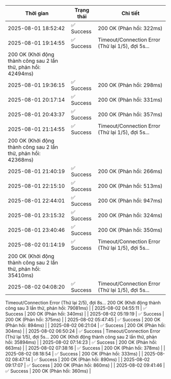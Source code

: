 | Thời gian | Trạng thái | Chi tiết |
|---|---|---|
| 2025-08-01 18:52:42 | ✅ Success | 200 OK (Phản hồi: 322ms) |
| 2025-08-01 19:14:55 | ✅ Success | Timeout/Connection Error (Thử lại 1/5), đợi 5s...
200 OK (Khởi động thành công sau 2 lần thử, phản hồi: 42494ms) |
| 2025-08-01 19:36:15 | ✅ Success | 200 OK (Phản hồi: 298ms) |
| 2025-08-01 20:17:14 | ✅ Success | 200 OK (Phản hồi: 331ms) |
| 2025-08-01 20:43:37 | ✅ Success | 200 OK (Phản hồi: 357ms) |
| 2025-08-01 21:14:55 | ✅ Success | Timeout/Connection Error (Thử lại 1/5), đợi 5s...
200 OK (Khởi động thành công sau 2 lần thử, phản hồi: 42368ms) |
| 2025-08-01 21:40:19 | ✅ Success | 200 OK (Phản hồi: 266ms) |
| 2025-08-01 22:15:10 | ✅ Success | 200 OK (Phản hồi: 513ms) |
| 2025-08-01 22:44:01 | ✅ Success | 200 OK (Phản hồi: 947ms) |
| 2025-08-01 23:15:32 | ✅ Success | 200 OK (Phản hồi: 324ms) |
| 2025-08-01 23:40:46 | ✅ Success | 200 OK (Phản hồi: 350ms) |
| 2025-08-02 01:14:19 | ✅ Success | Timeout/Connection Error (Thử lại 1/5), đợi 5s...
200 OK (Khởi động thành công sau 2 lần thử, phản hồi: 35410ms) |
| 2025-08-02 04:08:20 | ✅ Success | Timeout/Connection Error (Thử lại 1/5), đợi 5s...
Timeout/Connection Error (Thử lại 2/5), đợi 8s...
200 OK (Khởi động thành công sau 3 lần thử, phản hồi: 79081ms) |
| 2025-08-02 04:55:11 | ✅ Success | 200 OK (Phản hồi: 340ms) |
| 2025-08-02 05:19:19 | ✅ Success | 200 OK (Phản hồi: 375ms) |
| 2025-08-02 05:47:45 | ✅ Success | 200 OK (Phản hồi: 894ms) |
| 2025-08-02 06:21:04 | ✅ Success | 200 OK (Phản hồi: 304ms) |
| 2025-08-02 06:50:24 | ✅ Success | Timeout/Connection Error (Thử lại 1/5), đợi 5s...
200 OK (Khởi động thành công sau 2 lần thử, phản hồi: 35894ms) |
| 2025-08-02 07:14:23 | ✅ Success | 200 OK (Phản hồi: 663ms) |
| 2025-08-02 07:38:16 | ✅ Success | 200 OK (Phản hồi: 378ms) |
| 2025-08-02 08:18:54 | ✅ Success | 200 OK (Phản hồi: 333ms) |
| 2025-08-02 08:47:14 | ✅ Success | 200 OK (Phản hồi: 890ms) |
| 2025-08-02 09:17:07 | ✅ Success | 200 OK (Phản hồi: 860ms) |
| 2025-08-02 09:41:46 | ✅ Success | 200 OK (Phản hồi: 360ms) |
